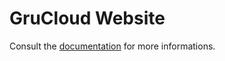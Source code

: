 # GruCloud Website

Consult the [documentation](https://grucloud.github.io/bau/bausaurus/) for more informations.
